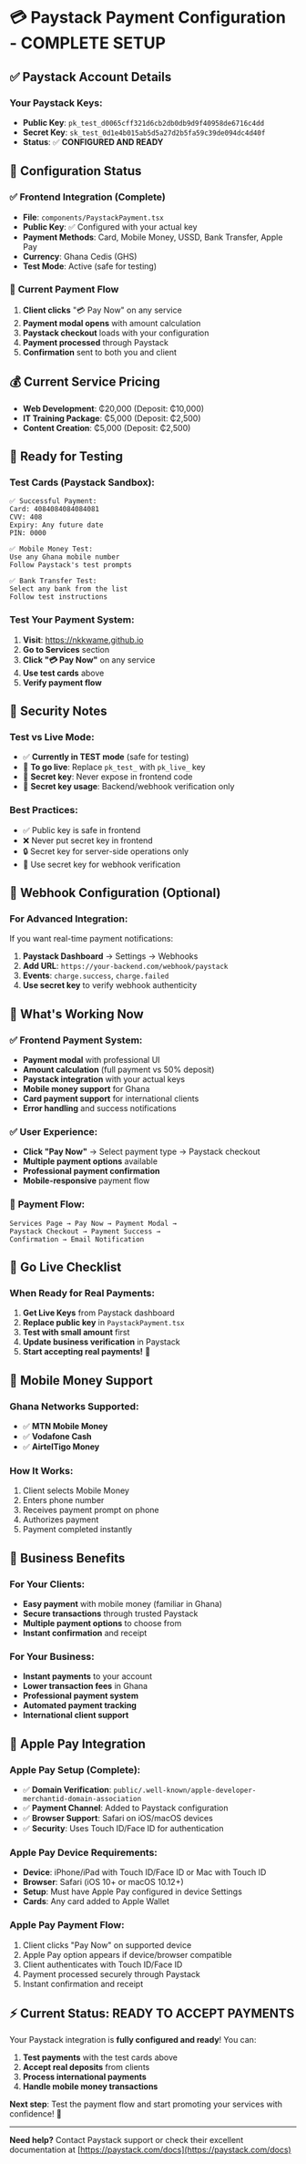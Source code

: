 # 💳 Paystack Payment Configuration - COMPLETE SETUP

## ✅ **Paystack Account Details**

### **Your Paystack Keys:**
- **Public Key**: `pk_test_d0065cff321d6cb2db0db9d9f40958de6716c4dd`
- **Secret Key**: `sk_test_0d1e4b015ab5d5a27d2b5fa59c39de094dc4d40f`
- **Status**: ✅ **CONFIGURED AND READY**

## 🎯 **Configuration Status**

### ✅ **Frontend Integration (Complete)**
- **File**: `components/PaystackPayment.tsx`
- **Public Key**: ✅ Configured with your actual key
- **Payment Methods**: Card, Mobile Money, USSD, Bank Transfer, Apple Pay
- **Currency**: Ghana Cedis (GHS)
- **Test Mode**: Active (safe for testing)

### 🔧 **Current Payment Flow**
1. **Client clicks** "💳 Pay Now" on any service
2. **Payment modal opens** with amount calculation
3. **Paystack checkout** loads with your configuration
4. **Payment processed** through Paystack
5. **Confirmation** sent to both you and client

## 💰 **Current Service Pricing**
- **Web Development**: ₵20,000 (Deposit: ₵10,000)
- **IT Training Package**: ₵5,000 (Deposit: ₵2,500)
- **Content Creation**: ₵5,000 (Deposit: ₵2,500)

## 🚀 **Ready for Testing**

### **Test Cards (Paystack Sandbox):**
```
✅ Successful Payment:
Card: 4084084084084081
CVV: 408
Expiry: Any future date
PIN: 0000

✅ Mobile Money Test:
Use any Ghana mobile number
Follow Paystack's test prompts

✅ Bank Transfer Test:
Select any bank from the list
Follow test instructions
```

### **Test Your Payment System:**
1. **Visit**: https://nkkwame.github.io
2. **Go to Services** section
3. **Click "💳 Pay Now"** on any service
4. **Use test cards** above
5. **Verify payment flow**

## 🔐 **Security Notes**

### **Test vs Live Mode:**
- ✅ **Currently in TEST mode** (safe for testing)
- 🔄 **To go live**: Replace `pk_test_` with `pk_live_` key
- 🔐 **Secret key**: Never expose in frontend code
- 💾 **Secret key usage**: Backend/webhook verification only

### **Best Practices:**
- ✅ Public key is safe in frontend
- ❌ Never put secret key in frontend
- 🔒 Secret key for server-side operations only
- 📧 Use secret key for webhook verification

## 📧 **Webhook Configuration (Optional)**

### **For Advanced Integration:**
If you want real-time payment notifications:

1. **Paystack Dashboard** → Settings → Webhooks
2. **Add URL**: `https://your-backend.com/webhook/paystack`
3. **Events**: `charge.success`, `charge.failed`
4. **Use secret key** to verify webhook authenticity

## 🎉 **What's Working Now**

### ✅ **Frontend Payment System:**
- **Payment modal** with professional UI
- **Amount calculation** (full payment vs 50% deposit)
- **Paystack integration** with your actual keys
- **Mobile money support** for Ghana
- **Card payment support** for international clients
- **Error handling** and success notifications

### ✅ **User Experience:**
- **Click "Pay Now"** → Select payment type → Paystack checkout
- **Multiple payment options** available
- **Professional payment confirmation**
- **Mobile-responsive** payment flow

### 🔄 **Payment Flow:**
```
Services Page → Pay Now → Payment Modal → 
Paystack Checkout → Payment Success → 
Confirmation → Email Notification
```

## 🌟 **Go Live Checklist**

### **When Ready for Real Payments:**
1. **Get Live Keys** from Paystack dashboard
2. **Replace public key** in `PaystackPayment.tsx`
3. **Test with small amount** first
4. **Update business verification** in Paystack
5. **Start accepting real payments!** 🚀

## 📱 **Mobile Money Support**

### **Ghana Networks Supported:**
- ✅ **MTN Mobile Money**
- ✅ **Vodafone Cash**
- ✅ **AirtelTigo Money**

### **How It Works:**
1. Client selects Mobile Money
2. Enters phone number
3. Receives payment prompt on phone
4. Authorizes payment
5. Payment completed instantly

## 💼 **Business Benefits**

### **For Your Clients:**
- **Easy payment** with mobile money (familiar in Ghana)
- **Secure transactions** through trusted Paystack
- **Multiple payment options** to choose from
- **Instant confirmation** and receipt

### **For Your Business:**
- **Instant payments** to your account
- **Lower transaction fees** in Ghana
- **Professional payment system**
- **Automated payment tracking**
- **International client support**

## 🍎 **Apple Pay Integration**

### **Apple Pay Setup (Complete):**

- ✅ **Domain Verification**: `public/.well-known/apple-developer-merchantid-domain-association`
- ✅ **Payment Channel**: Added to Paystack configuration
- ✅ **Browser Support**: Safari on iOS/macOS devices
- ✅ **Security**: Uses Touch ID/Face ID for authentication

### **Apple Pay Device Requirements:**

- **Device**: iPhone/iPad with Touch ID/Face ID or Mac with Touch ID
- **Browser**: Safari (iOS 10+ or macOS 10.12+)
- **Setup**: Must have Apple Pay configured in device Settings
- **Cards**: Any card added to Apple Wallet

### **Apple Pay Payment Flow:**

1. Client clicks "Pay Now" on supported device
2. Apple Pay option appears if device/browser compatible
3. Client authenticates with Touch ID/Face ID
4. Payment processed securely through Paystack
5. Instant confirmation and receipt

## ⚡ **Current Status: READY TO ACCEPT PAYMENTS**

Your Paystack integration is **fully configured and ready**! You can:

1. **Test payments** with the test cards above
2. **Accept real deposits** from clients
3. **Process international payments**
4. **Handle mobile money transactions**

**Next step**: Test the payment flow and start promoting your services with confidence! 🎯

---

**Need help?** Contact Paystack support or check their excellent documentation at [https://paystack.com/docs](https://paystack.com/docs)
